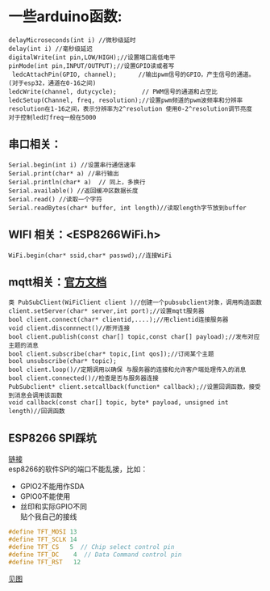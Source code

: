 # 一些arduino函数:
    delayMicroseconds(int i) //微秒级延时
    delay(int i) //毫秒级延迟
    digitalWrite(int pin,LOW/HIGH);//设置端口高低电平
    pinMode(int pin,INPUT/OUTPUT);//设置GPIO读或者写
     ledcAttachPin(GPIO, channel);      //输出pwm信号的GPIO，产生信号的通道。(对于esp32，通道在0-16之间)  
    ledcWrite(channel, dutycycle);       // PWM信号的通道和占空比   
    ledcSetup(Channel, freq, resolution);//设置pwm频道的pwm波频率和分辨率
    resolution在1-16之间，表示分辨率为2^resolution 使用0-2^resolution调节亮度
    对于控制led灯freq一般在5000

## 串口相关：
    Serial.begin(int i) //设置串行通信速率
    Serial.print(char* a) //串行输出
    Serial.println(char* a)  // 同上，多换行
    Serial.available() //返回缓冲区数据长度 
    Serial.read() //读取一个字符  
    Serial.readBytes(char* buffer, int length)//读取length字节放到buffer
## WIFI 相关：<ESP8266WiFi.h>
    WiFi.begin(char* ssid,char* passwd);//连接WiFi
    
    
##  mqtt相关：[官方文档](https://pubsubclient.knolleary.net/api)
    类 PubSubClient(WiFiClient client )//创建一个pubsubclient对象，调用构造函数
    client.setServer(char* server,int port);//设置mqtt服务器
    bool client.connect(char* clientid,....);//用clientid连接服务器
    void client.disconnnect()//断开连接
    bool client.publish(const char[] topic,const char[] payload);//发布对应主题的消息
    bool client.subscribe(char* topic,[int qos]);//订阅某个主题
    bool unsubscribe(char* topic);
    bool client.loop()//定期调用以确保 与服务器的连接和允许客户端处理传入的消息
    bool client.connected()//检查是否与服务器连接
    PubSubclient* client.setcallback(function* callback);//设置回调函数，接受到消息会调用该函数
    void callback(const char[] topic, byte* payload, unsigned int length)//回调函数
    
## ESP8266 SPI踩坑
[链接](https://www.jianshu.com/p/c1d316ef6e8f)  
esp8266的软件SPI的端口不能乱接，比如：
- GPIO2不能用作SDA
- GPIO0不能使用
- 丝印和实际GPIO不同  
贴个我自己的接线
```CPP
#define TFT_MOSI 13
#define TFT_SCLK 14
#define TFT_CS   5  // Chip select control pin
#define TFT_DC    4  // Data Command control pin
#define TFT_RST   12

```
[见图](https://raw.githubusercontent.com/Gyxqq/esp8266/main/esp8266spi.webp)

